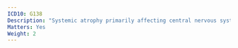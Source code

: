 ```yaml
---
ICD10: G138
Description: "Systemic atrophy primarily affecting central nervous system in other diseases classified elsewhere"
Matters: Yes
Weight: 2
---
```

